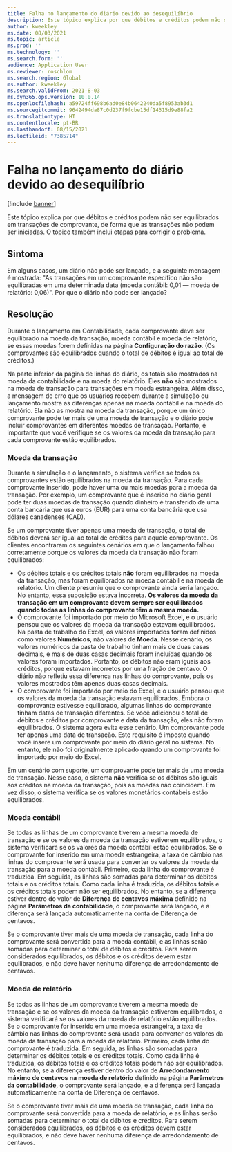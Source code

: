 ```yaml
---
title: Falha no lançamento do diário devido ao desequilíbrio
description: Este tópico explica por que débitos e créditos podem não ser equilibrados em transações de comprovante, de forma que as transações não podem ser iniciadas. O tópico também inclui etapas para corrigir o problema.
author: kweekley
ms.date: 08/03/2021
ms.topic: article
ms.prod: ''
ms.technology: ''
ms.search.form: ''
audience: Application User
ms.reviewer: roschlom
ms.search.region: Global
ms.author: kweekley
ms.search.validFrom: 2021-8-03
ms.dyn365.ops.version: 10.0.14
ms.openlocfilehash: a59724ff698b6ad0e84b0642240da5f8953ab3d1
ms.sourcegitcommit: 9642494da87c0d237f9fcbe15df14315d9e88fa2
ms.translationtype: HT
ms.contentlocale: pt-BR
ms.lasthandoff: 08/15/2021
ms.locfileid: "7385714"
---
```

# <a name="journal-posting-failure-because-of-imbalance"></a>Falha no lançamento do diário devido ao desequilíbrio

[!include [banner](../includes/banner.md)]

Este tópico explica por que débitos e créditos podem não ser equilibrados em transações de comprovante, de forma que as transações não podem ser iniciadas. O tópico também inclui etapas para corrigir o problema.

## <a name="symptom"></a>Sintoma

Em alguns casos, um diário não pode ser lançado, e a seguinte mensagem é mostrada: "As transações em um comprovante específico não são equilibradas em uma determinada data (moeda contábil: 0,01 — moeda de relatório: 0,06)". Por que o diário não pode ser lançado?

## <a name="resolution"></a>Resolução

Durante o lançamento em Contabilidade, cada comprovante deve ser equilibrado na moeda da transação, moeda contábil e moeda de relatório, se essas moedas forem definidas na página **Configuração do razão**. (Os comprovantes são equilibrados quando o total de débitos é igual ao total de créditos.)

Na parte inferior da página de linhas do diário, os totais são mostrados na moeda da contabilidade e na moeda do relatório. Eles **não** são mostrados na moeda de transação para transações em moeda estrangeira. Além disso, a mensagem de erro que os usuários recebem durante a simulação ou lançamento mostra as diferenças apenas na moeda contábil e na moeda do relatório. Ela não as mostra na moeda da transação, porque um único comprovante pode ter mais de uma moeda de transação e o diário pode incluir comprovantes em diferentes moedas de transação. Portanto, é importante que você verifique se os valores da moeda da transação para cada comprovante estão equilibrados.

### <a name="transaction-currency"></a>Moeda da transação

Durante a simulação e o lançamento, o sistema verifica se todos os comprovantes estão equilibrados na moeda da transação. Para cada comprovante inserido, pode haver uma ou mais moedas para a moeda da transação. Por exemplo, um comprovante que é inserido no diário geral pode ter duas moedas de transação quando dinheiro é transferido de uma conta bancária que usa euros (EUR) para uma conta bancária que usa dólares canadenses (CAD).

Se um comprovante tiver apenas uma moeda de transação, o total de débitos deverá ser igual ao total de créditos para aquele comprovante. Os clientes encontraram os seguintes cenários em que o lançamento falhou corretamente porque os valores da moeda da transação não foram equilibrados:

- Os débitos totais e os créditos totais **não** foram equilibrados na moeda da transação, mas foram equilibrados na moeda contábil e na moeda de relatório. Um cliente presumiu que o comprovante ainda seria lançado. No entanto, essa suposição estava incorreta. **Os valores da moeda da transação em um comprovante devem sempre ser equilibrados quando todas as linhas do comprovante têm a mesma moeda.**
- O comprovante foi importado por meio do Microsoft Excel, e o usuário pensou que os valores da moeda da transação estavam equilibrados. Na pasta de trabalho do Excel, os valores importados foram definidos como valores **Numéricos**, não valores de **Moeda**. Nesse cenário, os valores numéricos da pasta de trabalho tinham mais de duas casas decimais, e mais de duas casas decimais foram incluídas quando os valores foram importados. Portanto, os débitos não eram iguais aos créditos, porque estavam incorretos por uma fração de centavo. O diário não refletiu essa diferença nas linhas do comprovante, pois os valores mostrados têm apenas duas casas decimais.
- O comprovante foi importado por meio do Excel, e o usuário pensou que os valores da moeda da transação estavam equilibrados. Embora o comprovante estivesse equilibrado, algumas linhas do comprovante tinham datas de transação diferentes. Se você adicionou o total de débitos e créditos por comprovante e data da transação, eles não foram equilibrados. O sistema agora evita esse cenário. Um comprovante pode ter apenas uma data de transação. Este requisito é imposto quando você insere um comprovante por meio do diário geral no sistema. No entanto, ele não foi originalmente aplicado quando um comprovante foi importado por meio do Excel.

Em um cenário com suporte, um comprovante pode ter mais de uma moeda de transação. Nesse caso, o sistema **não** verifica se os débitos são iguais aos créditos na moeda da transação, pois as moedas não coincidem. Em vez disso, o sistema verifica se os valores monetários contábeis estão equilibrados.

### <a name="accounting-currency"></a>Moeda contábil

Se todas as linhas de um comprovante tiverem a mesma moeda de transação e se os valores da moeda da transação estiverem equilibrados, o sistema verificará se os valores da moeda contábil estão equilibrados. Se o comprovante for inserido em uma moeda estrangeira, a taxa de câmbio nas linhas do comprovante será usada para converter os valores da moeda da transação para a moeda contábil. Primeiro, cada linha do comprovante é traduzida. Em seguida, as linhas são somadas para determinar os débitos totais e os créditos totais. Como cada linha é traduzida, os débitos totais e os créditos totais podem não ser equilibrados. No entanto, se a diferença estiver dentro do valor de **Diferença de centavos máxima** definido na página **Parâmetros da contabilidade**, o comprovante será lançado, e a diferença será lançada automaticamente na conta de Diferença de centavos.

Se o comprovante tiver mais de uma moeda de transação, cada linha do comprovante será convertida para a moeda contábil, e as linhas serão somadas para determinar o total de débitos e créditos. Para serem considerados equilibrados, os débitos e os créditos devem estar equilibrados, e não deve haver nenhuma diferença de arredondamento de centavos.

### <a name="reporting-currency"></a>Moeda de relatório

Se todas as linhas de um comprovante tiverem a mesma moeda de transação e se os valores da moeda da transação estiverem equilibrados, o sistema verificará se os valores da moeda de relatório estão equilibrados. Se o comprovante for inserido em uma moeda estrangeira, a taxa de câmbio nas linhas do comprovante será usada para converter os valores da moeda da transação para a moeda de relatório. Primeiro, cada linha do comprovante é traduzida. Em seguida, as linhas são somadas para determinar os débitos totais e os créditos totais. Como cada linha é traduzida, os débitos totais e os créditos totais podem não ser equilibrados. No entanto, se a diferença estiver dentro do valor de **Arredondamento máximo de centavos na moeda de relatório** definido na página **Parâmetros da contabilidade**, o comprovante será lançado, e a diferença será lançada automaticamente na conta de Diferença de centavos.

Se o comprovante tiver mais de uma moeda de transação, cada linha do comprovante será convertida para a moeda de relatório, e as linhas serão somadas para determinar o total de débitos e créditos. Para serem considerados equilibrados, os débitos e os créditos devem estar equilibrados, e não deve haver nenhuma diferença de arredondamento de centavos.
